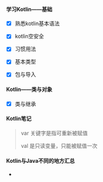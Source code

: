 #### 学习Kotlin——基础

- [x] 熟悉kotlin基本语法
- [x] kotlin空安全
- [x] 习惯用法
- [x] 基本类型
- [x] 包与导入



#### Kotlin——类与对象

- [x] 类与继承



#### Kotlin笔记

> var 关键字是指可重新被赋值
>
> val 是只读变量，只能被赋值一次



#### Kotlin与Java不同的地方汇总

- 

